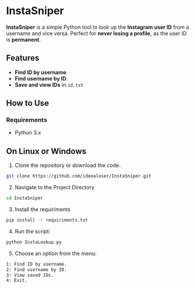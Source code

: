 # InstaSniper

**InstaSniper** is a simple Python tool to look up the **Instagram user ID** from a username and vice versa. Perfect for **never losing a profile**, as the user ID is **permanent**.

## Features

- **Find ID by username**.
- **Find username by ID**.
- **Save and view IDs** in `id.txt`

## How to Use

### Requirements

- Python 3.x


## On Linux or Windows

1. Clone the repository or download the code.
```bash
git clone https://github.com/ideealoser/InstaSniper.git
```

2. Navigate to the Project Directory
```bash
cd InstaSniper
```

3. Install the requiriments
```bash
pip install -r requiriments.txt
```

4. Run the script:
```bash
python InstaLookup.py
```

5. Choose an option from the menu:
```bash
1: Find ID by username.
2: Find username by ID.
3: View saved IDs.
4: Exit.
```




